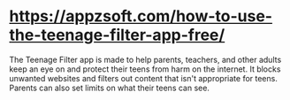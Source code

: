 # https://appzsoft.com/how-to-use-the-teenage-filter-app-free/
The Teenage Filter app is made to help parents, teachers, and other adults keep an eye on and protect their teens from harm on the internet. It blocks unwanted websites and filters out content that isn't appropriate for teens. Parents can also set limits on what their teens can see.
